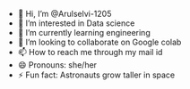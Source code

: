 - 👋 Hi, I’m @Arulselvi-1205
- 👀 I’m interested in Data science
- 🌱 I’m currently learning engineering 
- 💞️ I’m looking to collaborate on Google colab
- 📫 How to reach me through my mail id
- 😄 Pronouns: she/her
- ⚡ Fun fact: Astronauts grow taller in space

<!---
Arulselvi-1205/Arulselvi-1205 is a ✨ special ✨ repository because its `README.md` (this file) appears on your GitHub profile.
You can click the Preview link to take a look at your changes.
--->
